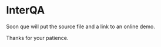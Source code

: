 # InterQA

Soon que will put the source file and a link to an online demo.

Thanks for your patience.
